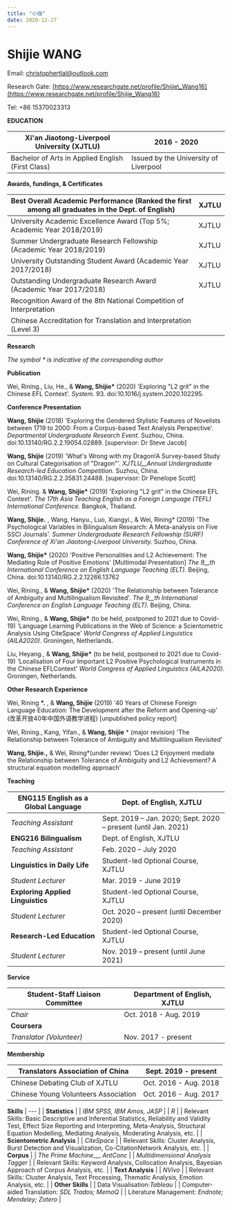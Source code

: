 ```yaml
---
title: "小强"
date: 2020-12-27
---
```

# **Shijie WANG**

Email: [christophertlal@outlook.com](mailto:christophertlal@outlook.com)

Research Gate: [https://www.researchgate.net/profile/Shijie\_Wang16](https://www.researchgate.net/profile/Shijie_Wang16)

Tel: +86 15370023313

**EDUCATION**

| Xi&#39;an Jiaotong-Liverpool University (XJTLU) |2016 - 2020 |
| - | - |
| Bachelor of Arts in Applied English (First Class) | Issued by the University of Liverpool |

**Awards, fundings, &amp; Certificates**

| Best Overall Academic Performance (Ranked the first among all graduates in the Dept. of English) | XJTLU |
| --- | --- |
| University Academic Excellence Award (Top 5%; Academic Year 2018/2019) | XJTLU |
| Summer Undergraduate Research Fellowship (Academic Year 2018/2019) | XJTLU |
| University Outstanding Student Award (Academic Year 2017/2018) | XJTLU |
| Outstanding Undergraduate Research Award (Academic Year 2017/2018) | XJTLU |
| Recognition Award of the 8th National Competition of Interpretation |
| Chinese Accreditation for Translation and Interpretation (Level 3) |

**Research**

_The symbol \* is indicative of the corresponding author_

**Publication**

Wei, Rining., Liu, He., &amp; **Wang, Shijie\*** (2020) &#39;Exploring &quot;L2 grit&quot; in the Chinese EFL Context&#39;. _System._ 93. doi:10.1016/j.system.2020.102295.

**Conference Presentation**

**Wang, Shijie** (2018) &#39;Exploring the Gendered Stylistic Features of Novelists between 1719 to 2000: From a Corpus-based Text Analysis Perspective&#39;. _Departmental Undergraduate Research Event_. Suzhou, China. doi:10.13140/RG.2.2.19054.02889. [supervisor: Dr Steve Jacob]

**Wang, Shijie** (2019) &#39;What&#39;s Wrong with my Dragon!A Survey-based Study on Cultural Categorisation of &quot;Dragon&quot;&#39;. _XJTLU__Annual Undergraduate Research-led Education Competition._ Suzhou, China. doi:10.13140/RG.2.2.35831.24488. [supervisor: Dr Penelope Scott]

Wei, Rining. &amp; **Wang, Shijie\*** (2019) &#39;Exploring &quot;L2 grit&quot; in the Chinese EFL Context&#39;. _The 17th Asia Teaching English as a Foreign Language (TEFL) International Conference._ Bangkok, Thailand.

**Wang, Shijie.** , Wang, Hanyu., Luo, Xiangyi., &amp; Wei, Rining\* (2019) &#39;The Psychological Variables in Bilingualism Research: A Meta-analysis on Five SSCI Journals&#39;. _Summer Undergraduate Research Fellowship (SURF) Conference of Xi&#39;an Jiaotong-Liverpool University._ Suzhou, China.

**Wang, Shijie\*** (2020) &#39;Positive Personalities and L2 Achievement: The Mediating Role of Positive Emotions&#39; [Multimodal Presentation] _The 9__th_ _International Conference on English Language Teaching (ELT)._ Beijing, China. doi:10.13140/RG.2.2.12266.13762

Wei, Rining., &amp; **Wang, Shijie\*** (2020) &#39;The Relationship between Tolerance of Ambiguity and Multilingualism Revisited&#39;. _The 9__th_ _International Conference on English Language Teaching (ELT)._ Beijing, China.

Wei, Rining., &amp; **Wang, Shijie\*** (to be held, postponed to 2021 due to Covid-19) &#39;Language Learning Publications in the Web of Science: a Scientometric Analysis Using CiteSpace&#39; _World Congress of Applied Linguistics (AILA2020)_. Groningen, Netherlands.

Liu, Heyang., &amp; **Wang, Shijie\*** (to be held, postponed to 2021 due to Covid-19) &#39;Localisation of Four Important L2 Positive Psychological Instruments in the Chinese EFLContext&#39; _World Congress of Applied Linguistics (AILA2020)_. Groningen, Netherlands.

**Other Research Experience**

Wei, Rining **\*.** , &amp; **Wang, Shijie** (2019) &#39;40 Years of Chinese Foreign Language Education: The Development after the Reform and Opening-up&#39; (改革开放40年中国外语教学进程) [unpublished policy report]

Wei, Rining., Kang, Yifan., &amp; **Wang, Shijie** \* (major revision) &#39;The Relationship between Tolerance of Ambiguity and Multilingualism Revisited&#39;

**Wang, Shijie.,** &amp; Wei, Rining\*(under review) &#39;Does L2 Enjoyment mediate the Relationship between Tolerance of Ambiguity and L2 Achievement? A structural equation modelling approach&#39;

**Teaching**

| **ENG115 English as a Global Language** | Dept. of English, XJTLU |
| --- | --- |
| _Teaching Assistant_ | Sept. 2019 – Jan. 2020; Sept. 2020 – present (until Jan. 2021) |
| **ENG216 Bilingualism** | Dept. of English, XJTLU |
| _Teaching Assistant_ | Feb. 2020 – July 2020 |
| **Linguistics in Daily Life** | Student-led Optional Course, XJTLU |
| _Student Lecturer_ | Mar. 2019 - June 2019 |
| **Exploring Applied Linguistics** | Student-led Optional Course, XJTLU |
| _Student Lecturer_ | Oct. 2020 – present (until December 2020) |
| **Research-Led Education** | Student-led Optional Course, XJTLU |
| _Student Lecturer_ | Nov. 2019 – present (until June 2021) |

**Service**

| **Student-Staff Liaison Committee** | Department of English, XJTLU |
| --- | --- |
| _Chair_ | Oct. 2018 - Aug. 2019 |
| **Coursera** |
| _Translator (Volunteer)_ | Nov. 2017 - present |

**Membership**

| Translators Association of China | Sept. 2019 - present |
| --- | --- |
| Chinese Debating Club of XJTLU | Oct. 2016 - Aug. 2018 |
| Chinese Young Volunteers Association | Oct. 2016 - Aug. 2017 |


**Skills**
| --- |
| **Statistics** |
| _IBM SPSS, IBM Amos, JASP_ |
| _R_ |
| Relevant Skills: Basic Descriptive and Inferential Statistics, Reliability and Validity Test, Effect Size Reporting and Interpreting, Meta-Analysis, Structural Equation Modelling, Mediating Analysis, Moderating Analysis, etc. |
| **Scientometric Analysis** |
| _CiteSpace_ |
| Relevant Skills: Cluster Analysis, Burst Detection and Visualization, Co-CitationNetwork Analysis, etc. |
| **Corpus** |
| _The Prime Machine__,_ _AntConc_ |
| _Multidimensional Analysis Tagger_ |
| Relevant Skills: Keyword Analysis, Collocation Analysis, Bayesian Approach of Corpus Analysis, etc. |
| **Text Analysis** |
| _NVivo_ |
| Relevant Skills: Cluster Analysis, Text Processing, Thematic Analysis, Emotion Analysis, etc. |
| **Other Skills** |
| Data Visualisation:_Tableau_ |
| Computer-aided Translation: _SDL Trados; MemoQ_ |
| Literature Management: _Endnote; Mendeley; Zotero_ |
